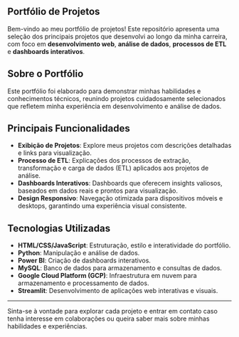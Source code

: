 ## Portfólio de Projetos

Bem-vindo ao meu portfólio de projetos! Este repositório apresenta uma seleção dos principais projetos que desenvolvi ao longo da minha carreira, com foco em **desenvolvimento web**, **análise de dados**, **processos de ETL** e **dashboards interativos**.

## Sobre o Portfólio

Este portfólio foi elaborado para demonstrar minhas habilidades e conhecimentos técnicos, reunindo projetos cuidadosamente selecionados que refletem minha experiência em desenvolvimento e análise de dados.

## Principais Funcionalidades

- **Exibição de Projetos**: Explore meus projetos com descrições detalhadas e links para visualização.
- **Processo de ETL**: Explicações dos processos de extração, transformação e carga de dados (ETL) aplicados aos projetos de análise.
- **Dashboards Interativos**: Dashboards que oferecem insights valiosos, baseados em dados reais e prontos para visualização.
- **Design Responsivo**: Navegação otimizada para dispositivos móveis e desktops, garantindo uma experiência visual consistente.

## Tecnologias Utilizadas

- **HTML/CSS/JavaScript**: Estruturação, estilo e interatividade do portfólio.
- **Python**: Manipulação e análise de dados.
- **Power BI**: Criação de dashboards interativos.
- **MySQL**: Banco de dados para armazenamento e consultas de dados.
- **Google Cloud Platform (GCP)**: Infraestrutura em nuvem para armazenamento e processamento de dados.
- **Streamlit**: Desenvolvimento de aplicações web interativas e visuais.

---

Sinta-se à vontade para explorar cada projeto e entrar em contato caso tenha interesse em colaborações ou queira saber mais sobre minhas habilidades e experiências.
